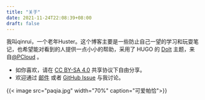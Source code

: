 ```yaml
---
title: "关于"
date: 2021-11-24T22:08:39+08:00
draft: false
---
```



[//]: # (<h1> <img src="htt/12806ps://emojis.slackmojis.com/emojis/images/1613285697/meow_attention.png?1613285697" width="30" /> 你好</h1>)

我叫qinrui，一个老年Huster。这个博客主要是一些防止自己一望的学习和玩耍笔记，也希望能对看到的人提供一点小小的帮助，采用了 HUGO 的 [DoIt](https://hugodoit.pages.dev) 主题，来自[@PCloud](https://github.com/HEIGE-PCloud) 。

- 如你喜欢，请在 [CC BY-SA 4.0](https://creativecommons.org/licenses/by-sa/4.0/) 共享协议下自由分享。
- 欢迎通过 [邮件](mailto:mqinrui@163.com) 或者 [GitHub Issue](https://github.com/qinruim/qinruim.github.io/issues/new) 与我讨论。


{{< image src="paqia.jpg" width="70%" caption="可爱帕恰">}}
